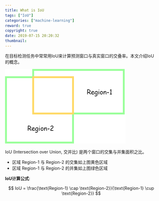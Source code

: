 ```yaml
---
title: What is IoU
tags: ["IoU"]
categories: ["machine-learning"]
reward: true
copyright: true
date: 2019-07-15 20:20:32
thumbnail:
---
```




在目标检测任务中常常用IoU来计算预测窗口与真实窗口的交叠率。本文介绍IoU的概念。

<!--more-->

![](./what-is-IoU/featured.png)

IoU (Intersection over Union, 交并比) 是两个窗口的交集与并集面积之比。

+ 区域 Region-1 与 Region-2 的交集如上图黄色区域
+ 区域 Region-1 与 Region-2 的并集如上图绿色区域

**IoU计算公式**:


$$
IoU = \frac{\text{Region-1} \cap \text{Region-2}}{\text{Region-1} \cup \text{Region-2}}
$$
